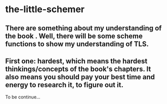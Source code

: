 # the-little-schemer
There are something about my understanding of the book <The Little Schemer>.
Well, there will be some scheme functions to show my understanding of TLS.
----------
First one:
hardest,
which means the hardest thinkings/concepts of the book's chapters.
It also means you should pay your best time and energy to research it, to figure out it.
----------------------------------------------------------------------------------------
To be continue...
